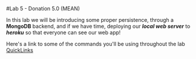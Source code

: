 #Lab 5 - Donation 5.0 (MEAN)

In this lab we will be introducing some proper persistence, through a **MongoDB** backend, and if we have time, deploying our ***local web server*** to ***heroku*** so that everyone can see our web app!

Here's a link to some of the commands you'll be using throughout the lab [QuickLinks](http://docs.mongodb.org/master/tutorial/getting-started-with-the-mongo-shell/)
